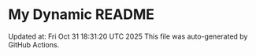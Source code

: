 # My Dynamic README
Updated at: Fri Oct 31 18:31:20 UTC 2025
This file was auto-generated by GitHub Actions.
